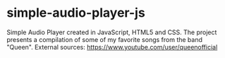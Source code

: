 # simple-audio-player-js
Simple Audio Player created in JavaScript, HTML5 and CSS.
The project presents a compilation of some of my favorite songs from the band "Queen".
External sources: https://www.youtube.com/user/queenofficial
